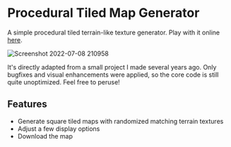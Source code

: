# Procedural Tiled Map Generator
A simple procedural tiled terrain-like texture generator. Play with it online [here](https://thurinum.github.io/procedural-map-gen/]).

![Screenshot 2022-07-08 210958](https://user-images.githubusercontent.com/43908636/178086348-64a22b2f-f872-4b70-baba-485485134305.jpg)

It's directly adapted from a small project I made several years ago.
Only bugfixes and visual enhancements were applied, so the core code is still quite unoptimized. Feel free to peruse!

## Features
- Generate square tiled maps with randomized matching terrain textures
- Adjust a few display options
- Download the map
